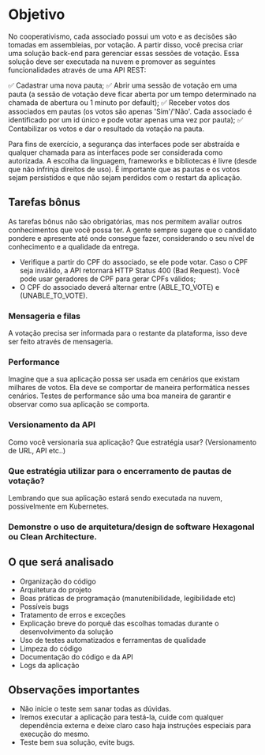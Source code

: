 # Objetivo

No cooperativismo, cada associado possui um voto e as decisões são tomadas em assembleias, por votação. A partir disso, você precisa criar uma solução back-end para gerenciar essas sessões de votação. Essa solução deve ser executada na nuvem e promover as seguintes funcionalidades através de uma API REST:

✅ Cadastrar uma nova pauta;
✅ Abrir uma sessão de votação em uma pauta (a sessão de votação deve ficar aberta por um tempo determinado na chamada de abertura ou 1 minuto por default);
✅ Receber votos dos associados em pautas (os votos são apenas 'Sim'/'Não'. Cada associado é identificado por um id único e pode votar apenas uma vez por pauta);
✅ Contabilizar os votos e dar o resultado da votação na pauta.

Para fins de exercício, a segurança das interfaces pode ser abstraída e qualquer chamada para as interfaces pode ser considerada como autorizada. A escolha da linguagem, frameworks e bibliotecas é livre (desde que não infrinja direitos de uso). É importante que as pautas e os votos sejam persistidos e que não sejam perdidos com o restart da aplicação.

## Tarefas bônus

As tarefas bônus não são obrigatórias, mas nos permitem avaliar outros conhecimentos que você possa ter. A gente sempre sugere que o candidato pondere e apresente até onde consegue fazer, considerando o seu nível de conhecimento e a qualidade da entrega.

- Verifique a partir do CPF do associado, se ele pode votar. Caso o CPF seja inválido, a API retornará HTTP Status 400 (Bad Request). Você pode usar geradores de CPF para gerar CPFs válidos;
- O CPF do associado deverá alternar entre (ABLE_TO_VOTE) e (UNABLE_TO_VOTE).

### Mensageria e filas

A votação precisa ser informada para o restante da plataforma, isso deve ser feito através de mensageria.

### Performance

Imagine que a sua aplicação possa ser usada em cenários que existam milhares de votos. Ela deve se comportar de maneira performática nesses cenários. Testes de performance são uma boa maneira de garantir e observar como sua aplicação se comporta.

### Versionamento da API

Como você versionaria sua aplicação? Que estratégia usar? (Versionamento de URL, API etc..)

### Que estratégia utilizar para o encerramento de pautas de votação?

Lembrando que sua aplicação estará sendo executada na nuvem, possivelmente em Kubernetes.

### Demonstre o uso de arquitetura/design de software Hexagonal ou Clean Architecture.

## O que será analisado

- Organização do código
- Arquitetura do projeto
- Boas práticas de programação (manutenibilidade, legibilidade etc)
- Possíveis bugs
- Tratamento de erros e exceções
- Explicação breve do porquê das escolhas tomadas durante o desenvolvimento da solução
- Uso de testes automatizados e ferramentas de qualidade
- Limpeza do código
- Documentação do código e da API
- Logs da aplicação

## Observações importantes

- Não inicie o teste sem sanar todas as dúvidas.
- Iremos executar a aplicação para testá-la, cuide com qualquer dependência externa e deixe claro caso haja instruções especiais para execução do mesmo.
- Teste bem sua solução, evite bugs.
